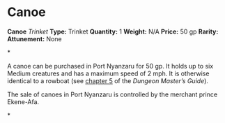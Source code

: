 # Canoe

**Canoe**
_Trinket_
**Type:** Trinket
**Quantity:** 1
**Weight:** N/A
**Price:** 50 gp
**Rarity:** 
**Attunement:** None

*<p>A canoe can be purchased in Port Nyanzaru for 50 gp. It holds up to six Medium creatures and has a maximum speed of 2 mph. It is otherwise identical to a rowboat (see <a href="https://www.dndbeyond.com/compendium/rules/dmg/adventure-environments#AirborneandWaterborneVehicles">chapter 5</a> of the *Dungeon Master’s Guide*).

The sale of canoes in Port Nyanzaru is controlled by the merchant prince Ekene-Afa.</p>*